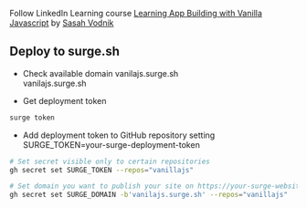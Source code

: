 Follow LinkedIn Learning course [Learning App Building with Vanilla Javascript](https://www.linkedin.com/learning/learning-app-building-with-vanilla-javascript/) by [Sasah Vodnik](https://www.linkedin.com/learning/instructors/sasha-vodnik)

## Deploy to surge.sh

- Check available domain vanilajs.surge.sh  
  vanilajs.surge.sh

- Get deployment token

```bash
surge token
```

- Add deployment token to GitHub repository setting  
  SURGE_TOKEN=your-surge-deployment-token

```bash
# Set secret visible only to certain repositories
gh secret set SURGE_TOKEN --repos="vanillajs"
```

```bash
# Set domain you want to publish your site on https://your-surge-website-or-custom-domain.surge.sh
gh secret set SURGE_DOMAIN -b'vanilajs.surge.sh' --repos="vanillajs"
```
